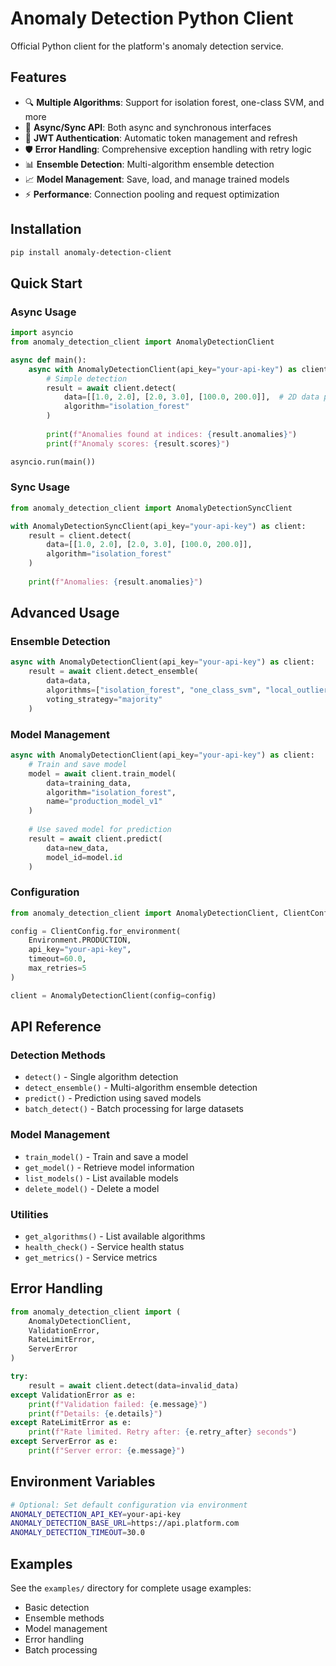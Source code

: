 # Anomaly Detection Python Client

Official Python client for the platform's anomaly detection service.

## Features

- 🔍 **Multiple Algorithms**: Support for isolation forest, one-class SVM, and more
- 🔄 **Async/Sync API**: Both async and synchronous interfaces
- 🔐 **JWT Authentication**: Automatic token management and refresh
- 🛡️ **Error Handling**: Comprehensive exception handling with retry logic
- 📊 **Ensemble Detection**: Multi-algorithm ensemble detection
- 📈 **Model Management**: Save, load, and manage trained models
- ⚡ **Performance**: Connection pooling and request optimization

## Installation

```bash
pip install anomaly-detection-client
```

## Quick Start

### Async Usage

```python
import asyncio
from anomaly_detection_client import AnomalyDetectionClient

async def main():
    async with AnomalyDetectionClient(api_key="your-api-key") as client:
        # Simple detection
        result = await client.detect(
            data=[[1.0, 2.0], [2.0, 3.0], [100.0, 200.0]],  # 2D data points
            algorithm="isolation_forest"
        )
        
        print(f"Anomalies found at indices: {result.anomalies}")
        print(f"Anomaly scores: {result.scores}")

asyncio.run(main())
```

### Sync Usage

```python
from anomaly_detection_client import AnomalyDetectionSyncClient

with AnomalyDetectionSyncClient(api_key="your-api-key") as client:
    result = client.detect(
        data=[[1.0, 2.0], [2.0, 3.0], [100.0, 200.0]],
        algorithm="isolation_forest"
    )
    
    print(f"Anomalies: {result.anomalies}")
```

## Advanced Usage

### Ensemble Detection

```python
async with AnomalyDetectionClient(api_key="your-api-key") as client:
    result = await client.detect_ensemble(
        data=data,
        algorithms=["isolation_forest", "one_class_svm", "local_outlier_factor"],
        voting_strategy="majority"
    )
```

### Model Management

```python
async with AnomalyDetectionClient(api_key="your-api-key") as client:
    # Train and save model
    model = await client.train_model(
        data=training_data,
        algorithm="isolation_forest",
        name="production_model_v1"
    )
    
    # Use saved model for prediction
    result = await client.predict(
        data=new_data,
        model_id=model.id
    )
```

### Configuration

```python
from anomaly_detection_client import AnomalyDetectionClient, ClientConfig, Environment

config = ClientConfig.for_environment(
    Environment.PRODUCTION,
    api_key="your-api-key",
    timeout=60.0,
    max_retries=5
)

client = AnomalyDetectionClient(config=config)
```

## API Reference

### Detection Methods

- `detect()` - Single algorithm detection
- `detect_ensemble()` - Multi-algorithm ensemble detection  
- `predict()` - Prediction using saved models
- `batch_detect()` - Batch processing for large datasets

### Model Management

- `train_model()` - Train and save a model
- `get_model()` - Retrieve model information
- `list_models()` - List available models
- `delete_model()` - Delete a model

### Utilities

- `get_algorithms()` - List available algorithms
- `health_check()` - Service health status
- `get_metrics()` - Service metrics

## Error Handling

```python
from anomaly_detection_client import (
    AnomalyDetectionClient,
    ValidationError,
    RateLimitError,
    ServerError
)

try:
    result = await client.detect(data=invalid_data)
except ValidationError as e:
    print(f"Validation failed: {e.message}")
    print(f"Details: {e.details}")
except RateLimitError as e:
    print(f"Rate limited. Retry after: {e.retry_after} seconds")
except ServerError as e:
    print(f"Server error: {e.message}")
```

## Environment Variables

```bash
# Optional: Set default configuration via environment
ANOMALY_DETECTION_API_KEY=your-api-key
ANOMALY_DETECTION_BASE_URL=https://api.platform.com
ANOMALY_DETECTION_TIMEOUT=30.0
```

## Examples

See the `examples/` directory for complete usage examples:
- Basic detection
- Ensemble methods
- Model management
- Error handling
- Batch processing